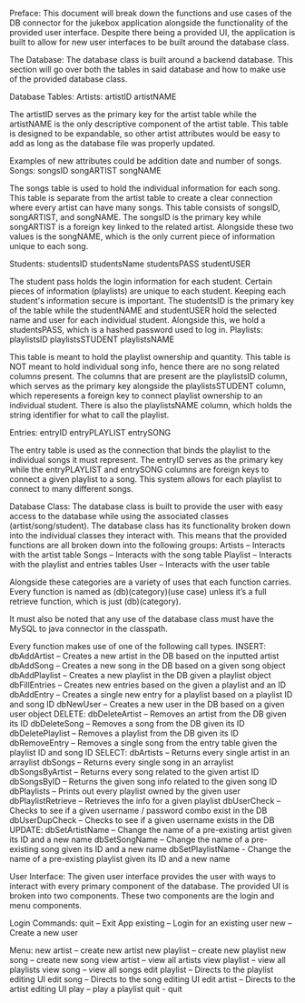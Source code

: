 Preface: 
This document will break down the functions and use cases of the DB connector for the jukebox application alongside the functionality of the provided user interface. Despite there being a provided UI, the application is built to allow for new user interfaces to be built around the database class.

The Database:
The database class is built around a backend database. This section will go over both the tables in said database and how to make use of the provided database class.

Database Tables:
Artists:
artistID	artistNAME

The artistID serves as the primary key for the artist table while the artistNAME is the only descriptive component of the artist table. This table is designed to be expandable, so other artist attributes would be easy to add as long as the database file was properly updated.

Examples of new attributes could be addition date and number of songs.
Songs:
songsID	songARTIST	songNAME

The songs table is used to hold the individual information for each song. This table is separate from the artist table to create a clear connection where every artist can have many songs. This table consists of songsID, songARTIST, and songNAME. The songsID is the primary key while songARTIST is a foreign key linked to the related artist. Alongside these two values is the songNAME, which is the only current piece of information unique to each song. 

Students:
studentsID	studentsName	studentsPASS	studentUSER

The student pass holds the login information for each student. Certain pieces of information (playlists) are unique to each student. Keeping each student's information secure is important. The studentsID is the primary key of the table while the studentNAME and studentUSER hold the selected name and user for each individual student. Alongside this, we hold a studentsPASS, which is a hashed password used to log in.
Playlists:
playlistsID	playlistsSTUDENT	playlistsNAME

This table is meant to hold the playlist ownership and quantity. This table is NOT meant to hold individual song info, hence there are no song related columns present. The columns that are present are the playlistsID column, which serves as the primary key alongside the playlistsSTUDENT column, which reperesents a foreign key to connect playlist ownership to an individual student. There is also the playlistsNAME column, which holds the string identifier for what to call the playlist.

Entries:
entryID	entryPLAYLIST	entrySONG

The entry table is used as the connection that binds the playlist to the individual songs it must represent. The entryID serves as the primary key while the entryPLAYLIST and entrySONG columns are foreign keys to connect a given playlist to a song. This system allows for each playlist to connect to many different songs.

Database Class:
The database class is built to provide the user with easy access to the database while using the associated classes (artist/song/student). The database class has its functionality broken down into the individual classes they interact with. This means that the provided functions are all broken down into the following groups:
Artists – Interacts with the artist table
Songs – Interacts with the song table
Playlist – Interacts with the playlist and entries tables
User – Interacts with the user table

Alongside these categories are a variety of uses that each function carries. Every function is named as (db)(category)(use case) unless it’s a full retrieve function, which is just (db)(category). 

It must also be noted that any use of the database class must have the MySQL to java connector in the classpath.

Every function makes use of one of the following call types. 
INSERT:
dbAddArtist – Creates a new artist in the DB based on the inputted artist
dbAddSong – Creates a new song in the DB based on a given song object
dbAddPlaylist – Creates a new playlist in the DB given a playlist object
dbFillEntries – Creates new entries based on the given a playlist and an ID 
dbAddEntry – Creates a single new entry for a playlist based on a playlist ID and song ID
dbNewUser – Creates a new user in the DB based on a given user object
DELETE:
            dbDeleteArtist – Removes an artist from the DB given its ID
            dbDeleteSong – Removes a song from the DB given its ID
            dbDeletePlaylist – Removes a playlist from the DB given its ID
            dbRemoveEntry – Removes a single song from the entry table given the playlist ID and song ID
SELECT:
	dbArtists – Returns every single artist in an arraylist
	dbSongs – Returns every single song in an arraylist
	dbSongsByArtist – Returns every song related to the given artist ID
	dbSongsByID – Returns the given song info related to the given song ID
	dbPlaylists – Prints out every playlist owned by the given user
	dbPlaylistRetrieve – Retrieves the info for a given playlist
	dbUserCheck – Checks to see if a given username / password combo exist in the DB
	dbUserDupCheck – Checks to see if a given username exists in the DB
UPDATE:
	dbSetArtistName – Change the name of a pre-existing artist given its ID and a new name
	dbSetSongName – Change the name of a pre-existing song given its ID and a new name
	dbSetPlaylistName - Change the name of a pre-existing playlist given its ID and a new name



User Interface:
The given user interface provides the user with ways to interact with every primary component of the database. The provided UI is broken into two components. These two components are the login and menu components. 

Login Commands:
quit – Exit App
existing – Login for an existing user
new – Create a new user

Menu:
new artist – create new artist
new playlist – create new playlist
new song – create new song
view artist – view all artists
view playlist – view all playlists
view song – view all songs
edit playlist – Directs to the playlist editing UI
edit song – Directs to the song editing UI
edit artist – Directs to the artist editing UI
play – play a playlist
quit - quit
